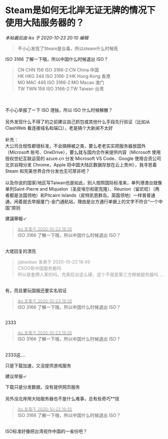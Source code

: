 # Steam是如何无北岸无证无牌的情况下使用大陆服务器的？


<i class="pstatus"> 本帖最后由 iks 于 2020-10-23 20:10 编辑 </i><br />
<div class="quote"><blockquote>不小心发现了Steam是台毒，所以steam什么时候死</blockquote></div>ISO 3166 了解一下哦，所以中国什么时候退出 ISO？<br /><div class="quote"><blockquote>CN CHN 156 ISO 3166-2:CN China 中国<br />
HK HKG 344 ISO 3166-2:HK Hong Kong 香港<br />
MO MAC 446 ISO 3166-2:MO Macao 澳门<br />
TW TWN 158 ISO 3166-2:TW Taiwan 台湾</blockquote></div><br />
<br />
不小心举报了一下 ISO 港独，所以 ISO 什么时候解散？<br />
<br />
另外发现什么不得了的之前建议自己抓包或其他什么手段先行验证（比如从 ClashWeb 看连接域名和端口），老是搞个大新闻不太好<br />
<br />
补充：<br />
大公司合规性都很标准，不会搞棉被之类，要么老老实实把服务器放国外（Microsoft 账号、OneDrive），要么就与国内合作来提供内容（Microsoft 使用授权世纪互联运营的 azure.cn 分发 Microsoft VS Code、Google 使用合资公司北京谷翔分发 Chrome，Apple 将中国大陆区数据存放在云上贵州），我寻思着 Steam 和完美世界合作分发也无可厚非吧？<br />
<br />
以及你说的国家/地区写Taiwan也是如此，别人按照国际标准来，单列港澳台就像单列Saint-Pierre and Miquelon（圣皮埃尔和密克隆）、Réunion（留尼旺）（两者都是法国领地）和Pitcairn Islands（皮特凯恩群岛，英国领地）一样普普通通，闲着就去举报厦门-金门通航站，理由是台方通行单据上的文字不符合“一个中国”原则<img id="aimg_W18bd" onclick="zoom(this, this.src, 0, 0, 0)" class="zoom" src="https://cdn.jsdelivr.net/gh/hishis/forum-master/public/images/patch.gif" onmouseover="img_onmouseoverfunc(this)" onload="thumbImg(this)" border="0" alt="" />

建議舉報✓<img id="aimg_zoQAF" onclick="zoom(this, this.src, 0, 0, 0)" class="zoom" src="https://i.w3tt.com/2020/08/06/aeX4B.png" onmouseover="img_onmouseoverfunc(this)" onload="thumbImg(this)" border="0" alt="" />

<div class="quote"><blockquote><font size="2"><a href="https://www.hostloc.com/forum.php?mod=redirect&amp;goto=findpost&amp;pid=9342766&amp;ptid=757711" target="_blank"><font color="#999999">iks 发表于 2020-10-23 19:35</font></a></font><br />
ISO 3166 了解一下哦，所以中国什么时候退出 ISO？</blockquote></div><br />
大佬回复的漂亮

<div class="quote"><blockquote><font color="#999999">jqbaobao 发表于 2020-10-23 18:49</font><br />
<font color="#999999">CSGO有中国服务器吗 <br />
所以是套牌人家的吗，完美后台这么硬，这个不就是第三方棉被服务器吗 ...</font></blockquote></div><br />
有，而且要玩国服还要实名验证

<div class="quote"><blockquote><font size="2"><a href="https://www.hostloc.com/forum.php?mod=redirect&amp;goto=findpost&amp;pid=9342766&amp;ptid=757711" target="_blank"><font color="#999999">iks 发表于 2020-10-23 19:35</font></a></font><br />
ISO 3166 了解一下哦，所以中国什么时候退出 ISO？</blockquote></div><br />
2333

<div class="quote"><blockquote><font size="2"><a href="https://www.hostloc.com/forum.php?mod=redirect&amp;goto=findpost&amp;pid=9342766&amp;ptid=757711" target="_blank"><font color="#999999">iks 发表于 2020-10-23 19:35</font></a></font><br />
ISO 3166 了解一下哦，所以中国什么时候退出 ISO？</blockquote></div><br />
2333这....

只是下载加速，又没提供游戏服务

建议举报✓

下载只是分发数据，没有提供网页服务<br />
<br />
另外没北岸用大陆服务器也不是什么难事，总有些奇巧**技<img id="aimg_ZeB44" onclick="zoom(this, this.src, 0, 0, 0)" class="zoom" src="https://cdn.jsdelivr.net/gh/hishis/forum-master/public/images/patch.gif" onmouseover="img_onmouseoverfunc(this)" onload="thumbImg(this)" border="0" alt="" />

<div class="quote"><blockquote><font size="2"><a href="https://www.hostloc.com/forum.php?mod=redirect&amp;goto=findpost&amp;pid=9342766&amp;ptid=757711" target="_blank"><font color="#999999">iks 发表于 2020-10-23 19:35</font></a></font><br />
ISO 3166 了解一下哦，所以中国什么时候退出 ISO？</blockquote></div><br />
ISO标准好像把台湾视作中国的一省份吧？
